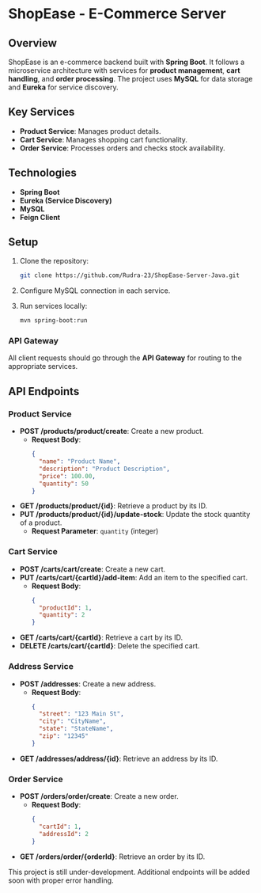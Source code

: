 # ShopEase - E-Commerce Server

## Overview

ShopEase is an e-commerce backend built with **Spring Boot**. It follows a microservice architecture with services for **product management**, **cart handling**, and **order processing**. The project uses **MySQL** for data storage and **Eureka** for service discovery.

## Key Services

- **Product Service**: Manages product details.
- **Cart Service**: Manages shopping cart functionality.
- **Order Service**: Processes orders and checks stock availability.

## Technologies

- **Spring Boot**
- **Eureka (Service Discovery)**
- **MySQL**
- **Feign Client**

## Setup

1. Clone the repository:
    ```bash
    git clone https://github.com/Rudra-23/ShopEase-Server-Java.git
    ```

2. Configure MySQL connection in each service.

3. Run services locally:
    ```bash
    mvn spring-boot:run
    ```

### API Gateway

All client requests should go through the **API Gateway** for routing to the appropriate services.

## API Endpoints

### Product Service
- **POST /products/product/create**: Create a new product.  
  - **Request Body**: 
    ```json
    {
      "name": "Product Name",
      "description": "Product Description",
      "price": 100.00,
      "quantity": 50
    }
    ```
- **GET /products/product/{id}**: Retrieve a product by its ID.  
- **PUT /products/product/{id}/update-stock**: Update the stock quantity of a product.  
  - **Request Parameter**: `quantity` (integer)

### Cart Service
- **POST /carts/cart/create**: Create a new cart.  
- **PUT /carts/cart/{cartId}/add-item**: Add an item to the specified cart.  
  - **Request Body**:
    ```json
    {
      "productId": 1,
      "quantity": 2
    }
    ```
- **GET /carts/cart/{cartId}**: Retrieve a cart by its ID.  
- **DELETE /carts/cart/{cartId}**: Delete the specified cart.

### Address Service
- **POST /addresses**: Create a new address.  
  - **Request Body**: 
    ```json
    {
      "street": "123 Main St",
      "city": "CityName",
      "state": "StateName",
      "zip": "12345"
    }
    ```
- **GET /addresses/address/{id}**: Retrieve an address by its ID.

### Order Service
- **POST /orders/order/create**: Create a new order.  
  - **Request Body**: 
    ```json
    {
      "cartId": 1,
      "addressId": 2
    }
    ```
- **GET /orders/order/{orderId}**: Retrieve an order by its ID.

This project is still under-development. Additional endpoints will be added soon with proper error handling.

